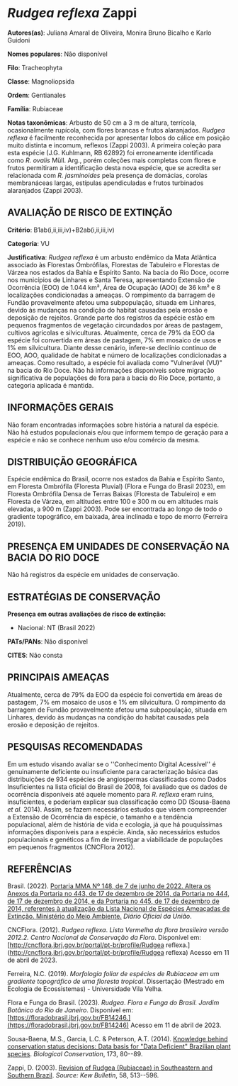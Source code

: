 # *Rudgea reflexa* Zappi

**Autores(as)**: Juliana Amaral de Oliveira, Monira Bruno Bicalho e Karlo Guidoni

**Nomes populares**: Não disponível

**Filo**: Tracheophyta

**Classe**: Magnoliopsida

**Ordem**: Gentianales

**Família**: Rubiaceae

**Notas taxonômicas**: Arbusto de 50 cm a 3 m de altura, terrícola, ocasionalmente rupícola, com flores brancas e frutos alaranjados.  *Rudgea reflexa* é facilmente reconhecida por apresentar lobos do cálice em posição muito distinta e incomum, reflexos (Zappi 2003). A primeira coleção para esta espécie (J.G. Kuhlmann, RB 62892) foi erroneamente identificada como *R. ovalis* Müll. Arg., porém coleções mais completas com flores e frutos permitiram a identificação desta nova espécie, que se acredita ser relacionada com *R. jasminoides* pela presença de domácias, corolas membranáceas largas, estípulas apendiculadas e frutos turbinados alaranjados (Zappi 2003).

## AVALIAÇÃO DE RISCO DE EXTINÇÃO

**Critério**: B1ab(i,ii,iii,iv)+B2ab(i,ii,iii,iv)

**Categoria**: VU

**Justificativa**: *Rudgea reflexa* é um arbusto endêmico da Mata Atlântica associado às Florestas Ombrófilas, Florestas de Tabuleiro e Florestas de Várzea nos estados da Bahia e Espírito Santo. Na bacia do Rio Doce, ocorre nos municípios de Linhares e Santa Teresa, apresentando Extensão de Ocorrência (EOO) de 1.044 km², Área de Ocupação (AOO) de 36 km² e 8 localizações condicionadas a ameaças. O rompimento da barragem de Fundão provavelmente afetou uma subpopulação, situada em Linhares, devido às mudanças na condição do habitat causadas pela erosão e deposição de rejeitos. Grande parte dos registros da espécie estão em pequenos fragmentos de vegetação circundados por áreas de pastagem, cultivos agrícolas e silviculturas. Atualmente, cerca de 79% da EOO da espécie foi convertida em áreas de pastagem, 7% em mosaico de usos e 1% em silvicultura. Diante desse cenário, infere-se declínio contínuo de EOO, AOO, qualidade de habitat e número de
localizações condicionadas a ameaças. Como resultado, a espécie foi avaliada como "Vulnerável (VU)" na bacia do Rio Doce. Não há informações disponíveis sobre migração significativa de populações de fora para a bacia do Rio Doce, portanto, a categoria aplicada é mantida.

## INFORMAÇÕES GERAIS

Não foram encontradas informações sobre história a natural da espécie.  Não há estudos populacionais e/ou que informem tempo de geração para a espécie e não se conhece nenhum uso e/ou comércio da mesma.

## DISTRIBUIÇÃO GEOGRÁFICA

Espécie endêmica do Brasil, ocorre nos estados da Bahia e Espírito Santo, em Floresta Ombrófila (Floresta Pluvial) (Flora e Funga do Brasil 2023), em Floresta Ombrófila Densa de Terras Baixas (Floresta de Tabuleiro) e em Floresta de Várzea, em altitudes entre 100 e 300 m ou em altitudes mais elevadas, a 900 m (Zappi 2003). Pode ser encontrada ao longo de todo o gradiente topográfico, em baixada, área inclinada e topo de morro (Ferreira 2019).

## PRESENÇA EM UNIDADES DE CONSERVAÇÃO NA BACIA DO RIO DOCE

Não há registros da espécie em unidades de conservação.

## ESTRATÉGIAS DE CONSERVAÇÃO

**Presença em outras avaliações de risco de extinção:**

-   Nacional: NT (Brasil 2022)

**PATs/PANs**: Não disponível

**CITES**: Não consta

## PRINCIPAIS AMEAÇAS

Atualmente, cerca de 79% da EOO da espécie foi convertida em áreas de pastagem, 7% em mosaico de usos e 1% em silvicultura. O rompimento da barragem de Fundão provavelmente afetou uma subpopulação, situada em Linhares, devido às mudanças na condição do habitat causadas pela erosão e deposição de rejeitos.

## PESQUISAS RECOMENDADAS

Em um estudo visando avaliar se o ''Conhecimento Digital Acessível'' é genuinamente deficiente ou insuficiente para caracterização básica das distribuições de 934 espécies de angiospermas classificadas como Dados Insuficientes na lista oficial do Brasil de 2008, foi avaliado que os dados de ocorrência disponíveis até aquele momento para *R. reflexa* eram ruins, insuficientes, e poderiam explicar sua classificação como DD (Sousa-Baena *et al.* 2014). Assim, se fazem necessários estudos que visem compreender a Extensão de Ocorrência da espécie, o tamanho e a tendência populacional, além de história de vida e ecologia, já que há pouquíssimas informações disponíveis para a espécie. Ainda, são necessários estudos populacionais e genéticos a fim de investigar a viabilidade de populações em pequenos fragmentos (CNCFlora 2012).

## REFERÊNCIAS

Brasil. (2022). [Portaria MMA Nº 148, de 7 de junho de 2022. Altera os Anexos da Portaria no 443, de 17 de dezembro de 2014, da Portaria no 444, de 17 de dezembro de 2014, e da Portaria no 445, de 17 de dezembro de 2014, referentes à atualização da Lista Nacional de Espécies Ameaçadas de Extinção. Ministério do Meio Ambiente.](https://in.gov.br/en/web/dou/-/portaria-mma-n-148-de-7-de-junho-de-2022-406272733) *Diário Oficial da União*.

CNCFlora. (2012). *Rudgea reflexa*. *Lista Vermelha da flora brasileira versão 2012.2. Centro Nacional de Conservação da Flora*. Disponível em: [http://cncflora.jbrj.gov.br/portal/pt-br/profile/Rudgea reflexa.](http://cncflora.jbrj.gov.br/portal/pt-br/profile/Rudgea reflexa) Acesso em 11 de abril de 2023.

Ferreira, N.C. (2019). *Morfologia foliar de espécies de Rubiaceae em um gradiente topográfico de uma floresta tropical*. Dissertação (Mestrado em Ecologia de Ecossistemas) - Universidade Vila Velha.

Flora e Funga do Brasil. (2023). *Rudgea*. *Flora e Funga do Brasil.  Jardim Botânico do Rio de Janeiro*. Disponível em: [https://floradobrasil.jbrj.gov.br/FB14246.](https://floradobrasil.jbrj.gov.br/FB14246) Acesso em 11 de abril de 2023.

Sousa-Baena, M.S., Garcia, L.C. & Peterson, A.T. (2014). [Knowledge behind conservation status decisions: Data basis for \"Data Deficient\" Brazilian plant species](https://doi.org/10.1016/j.biocon.2013.06.034).  *Biological Conservation*, 173, 80--89.

Zappi, D. (2003). [Revision of Rudgea (Rubiaceae) in Southeastern and Southern Brazil](https://doi.org/10.2307/4111145). *Source: Kew Bulletin*, 58, 513--596.
